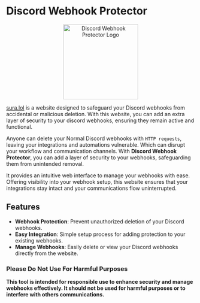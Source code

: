 # Discord Webhook Protector

<p align="center">
  <img src="https://sura.lol/imgs/wampu.png" width="200" alt="Discord Webhook Protector Logo">
</p>

[sura.lol](https://sura.lol) is a website designed to safeguard your Discord webhooks from accidental or malicious deletion. With this website, you can add an extra layer of security to your discord webhooks, ensuring they remain active and functional.

Anyone can delete your Normal Discord webhooks with `HTTP requests`, leaving your integrations and automations vulnerable. Which can disrupt your workflow and communication channels. With **Discord Webhook Protector**, you can add a layer of security to your webhooks, safeguarding them from unintended removal.

It provides an intuitive web interface to manage your webhooks with ease. Offering visibility into your webhook setup, this website ensures that your integrations stay intact and your communications flow uninterrupted.

## Features

- **Webhook Protection**: Prevent unauthorized deletion of your Discord webhooks.
- **Easy Integration**: Simple setup process for adding protection to your existing webhooks.
- **Manage Webhooks**: Easily delete or view your Discord webhooks directly from the website.

### Please Do Not Use For Harmful Purposes
**This tool is intended for responsible use to enhance security and manage webhooks effectively. It should not be used for harmful purposes or to interfere with others communications.**
